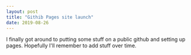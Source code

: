 ```yaml
---
layout: post
title: "Githib Pages site launch"
date: 2019-08-26
---
```


I finally got around to putting some stuff on a public github and setting up pages.  Hopefully I'll remember to add stuff over time.
